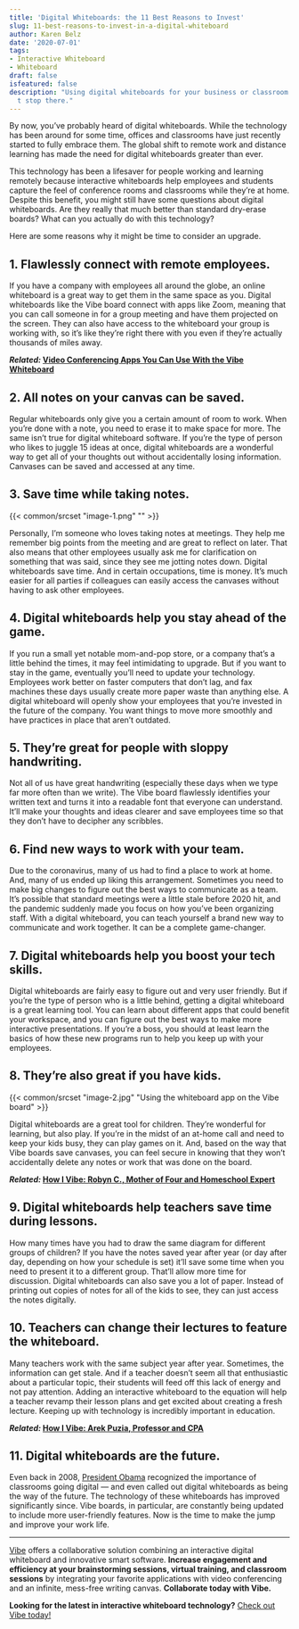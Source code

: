 ```yaml
---
title: 'Digital Whiteboards: the 11 Best Reasons to Invest'
slug: 11-best-reasons-to-invest-in-a-digital-whiteboard
author: Karen Belz
date: '2020-07-01'
tags:
- Interactive Whiteboard
- Whiteboard
draft: false
isfeatured: false
description: "Using digital whiteboards for your business or classroom improves communication, but the benefits don\u2019\
  t stop there."
---
```


By now, you’ve probably heard of digital whiteboards. While the technology has been around for some time, offices and classrooms have just recently started to fully embrace them. The global shift to remote work and distance learning has made the need for digital whiteboards greater than ever.

This technology has been a lifesaver for people working and learning remotely because interactive whiteboards help employees and students capture the feel of conference rooms and classrooms while they’re at home. Despite this benefit, you might still have some questions about digital whiteboards. Are they really that much better than standard dry-erase boards? What can you actually do with this technology?

Here are some reasons why it might be time to consider an upgrade.

## 1. Flawlessly connect with remote employees.

If you have a company with employees all around the globe, an online whiteboard is a great way to get them in the same space as you. Digital whiteboards like the Vibe board connect with apps like Zoom, meaning that you can call someone in for a group meeting and have them projected on the screen. They can also have access to the whiteboard your group is working with, so it’s like they’re right there with you even if they’re actually thousands of miles away.

***Related:* [Video Conferencing Apps You Can Use With the Vibe Whiteboard](https://vibe.us/blog/video-conferencing-apps-with-whiteboard/)**

## 2. All notes on your canvas can be saved.

Regular whiteboards only give you a certain amount of room to work. When you’re done with a note, you need to erase it to make space for more. The same isn’t true for digital whiteboard software. If you’re the type of person who likes to juggle 15 ideas at once, digital whiteboards are a wonderful way to get all of your thoughts out without accidentally losing information. Canvases can be saved and accessed at any time.

## 3. Save time while taking notes.

{{< common/srcset "image-1.png" "" >}}

Personally, I’m someone who loves taking notes at meetings. They help me remember big points from the meeting and are great to reflect on later. That also means that other employees usually ask me for clarification on something that was said, since they see me jotting notes down. Digital whiteboards save time. And in certain occupations, time is money. It’s much easier for all parties if colleagues can easily access the canvases without having to ask other employees.

## 4. Digital whiteboards help you stay ahead of the game.

If you run a small yet notable mom-and-pop store, or a company that’s a little behind the times, it may feel intimidating to upgrade. But if you want to stay in the game, eventually you’ll need to update your technology. Employees work better on faster computers that don’t lag, and fax machines these days usually create more paper waste than anything else. A digital whiteboard will openly show your employees that you’re invested in the future of the company. You want things to move more smoothly and have practices in place that aren’t outdated.

## 5. They’re great for people with sloppy handwriting.

Not all of us have great handwriting (especially these days when we type far more often than we write). The Vibe board flawlessly identifies your written text and turns it into a readable font that everyone can understand. It’ll make your thoughts and ideas clearer and save employees time so that they don’t have to decipher any scribbles.

## 6. Find new ways to work with your team.

Due to the coronavirus, many of us had to find a place to work at home. And, many of us ended up liking this arrangement. Sometimes you need to make big changes to figure out the best ways to communicate as a team. It’s possible that standard meetings were a little stale before 2020 hit, and the pandemic suddenly made you focus on how you’ve been organizing staff. With a digital whiteboard, you can teach yourself a brand new way to communicate and work together. It can be a complete game-changer.

## 7. Digital whiteboards help you boost your tech skills.

Digital whiteboards are fairly easy to figure out and very user friendly. But if you’re the type of person who is a little behind, getting a digital whiteboard is a great learning tool. You can learn about different apps that could benefit your workspace, and you can figure out the best ways to make more interactive presentations. If you’re a boss, you should at least learn the basics of how these new programs run to help you keep up with your employees.

## 8. They’re also great if you have kids.

{{< common/srcset "image-2.jpg" "Using the whiteboard app on the Vibe board" >}}

Digital whiteboards are a great tool for children. They’re wonderful for learning, but also play. If you’re in the midst of an at-home call and need to keep your kids busy, they can play games on it. And, based on the way that Vibe boards save canvases, you can feel secure in knowing that they won’t accidentally delete any notes or work that was done on the board.

***Related:* [How I Vibe: Robyn C., Mother of Four and Homeschool Expert](https://vibe.us/blog/how-i-vibe-robyn-mother-of-four-and-homeschool-expert/)**

## 9. Digital whiteboards help teachers save time during lessons.

How many times have you had to draw the same diagram for different groups of children? If you have the notes saved year after year (or day after day, depending on how your schedule is set) it’ll save some time when you need to present it to a different group. That’ll allow more time for discussion. Digital whiteboards can also save you a lot of paper. Instead of printing out copies of notes for all of the kids to see, they can just access the notes digitally.

## 10. Teachers can change their lectures to feature the whiteboard.

Many teachers work with the same subject year after year. Sometimes, the information can get stale. And if a teacher doesn’t seem all that enthusiastic about a particular topic, their students will feed off this lack of energy and not pay attention. Adding an interactive whiteboard to the equation will help a teacher revamp their lesson plans and get excited about creating a fresh lecture. Keeping up with technology is incredibly important in education.

***Related:* [How I Vibe: Arek Puzia, Professor and CPA](https://vibe.us/blog/how-i-vibe-arek-puzia-professor-and-cpa/)**

## 11. Digital whiteboards are the future.

Even back in 2008, [President Obama](https://imaginenext.ingrammicro.com/ucc/where-whiteboard-technology-could-be-in-five-years-and-why-it-matters-now) recognized the importance of classrooms going digital — and even called out digital whiteboards as being the way of the future. The technology of these whiteboards has improved significantly since. Vibe boards, in particular, are constantly being updated to include more user-friendly features. Now is the time to make the jump and improve your work life.



---

[Vibe](https://vibe.us/) offers a collaborative solution combining an interactive digital whiteboard and innovative smart software. **Increase engagement and efficiency at your brainstorming sessions, virtual training, and classroom sessions** by integrating your favorite applications with video conferencing and an infinite, mess-free writing canvas. **Collaborate today with Vibe.**

**Looking for the latest in interactive whiteboard technology?** [Check out Vibe today!](https://vibe.us/order/)
